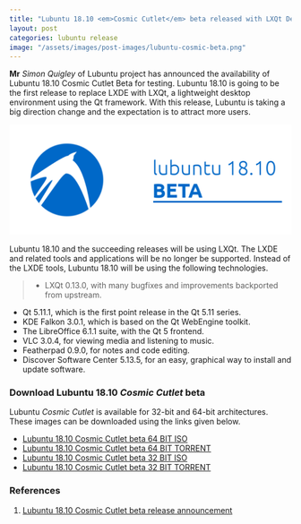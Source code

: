 ```yaml
---
title: "Lubuntu 18.10 <em>Cosmic Cutlet</em> beta released with LXQt Desktop for the first time"
layout: post
categories: lubuntu release
image: "/assets/images/post-images/lubuntu-cosmic-beta.png"
---
```


**Mr** *Simon Quigley* of Lubuntu project has announced the availability of Lubuntu 18.10 Cosmic Cutlet Beta for testing. Lubuntu 18.10 is going to be the first release to replace LXDE with LXQt, a lightweight desktop environment using the Qt framework. With this release, Lubuntu is taking a big direction change and the expectation is to attract more users.

![Lubuntu Cosmic Cutlet beta banner](/assets/images/post-images/lubuntu-cosmic-beta.png)

Lubuntu 18.10 and the succeeding releases will be using LXQt. The LXDE and related tools and applications will be no longer be supported. Instead of the LXDE tools, Lubuntu 18.10 will be using the following technologies.
> - LXQt 0.13.0, with many bugfixes and improvements backported from upstream.
- Qt 5.11.1, which is the first point release in the Qt 5.11 series.
- KDE Falkon 3.0.1, which is based on the Qt WebEngine toolkit.
- The LibreOffice 6.1.1 suite, with the Qt 5 frontend.
- VLC 3.0.4, for viewing media and listening to music.
- Featherpad 0.9.0, for notes and code editing.
- Discover Software Center 5.13.5, for an easy, graphical way to install and update software.

### Download Lubuntu 18.10 <em>Cosmic Cutlet</em> beta
Lubuntu *Cosmic Cutlet* is available for 32-bit and 64-bit architectures. These images can be downloaded using the links given below.

- [Lubuntu 18.10 Cosmic Cutlet beta 64 BIT ISO](http://cdimage.ubuntu.com/lubuntu/releases/cosmic/beta/lubuntu-18.10-beta-desktop-amd64.iso)
- [Lubuntu 18.10 Cosmic Cutlet beta 64 BIT TORRENT](magnet:?xt=urn:btih:a1fcfc63837eed64f0f2ab2df051b3e6c41d5c07&dn=lubuntu-18.10-beta-desktop-amd64.iso&tr=http%3A%2F%2Ftorrent.ubuntu.com%3A6969%2Fannounce)
- [Lubuntu 18.10 Cosmic Cutlet beta 32 BIT ISO](http://cdimage.ubuntu.com/lubuntu/releases/cosmic/beta/lubuntu-18.10-beta-desktop-i386.iso)
- [Lubuntu 18.10 Cosmic Cutlet beta 32 BIT TORRENT](magnet:?xt=urn:btih:f1db22f122b7011091baae4a0e28eaa05c1b1c8f&dn=lubuntu-18.10-beta-desktop-i386.iso&tr=http%3A%2F%2Ftorrent.ubuntu.com%3A6969%2Fannounce)

### References
1. [Lubuntu 18.10 Cosmic Cutlet beta release announcement](https://lubuntu.me/cosmic-beta-released/)
